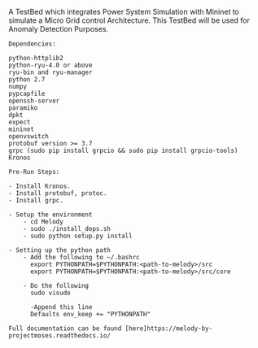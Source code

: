 A TestBed which integrates Power System Simulation with Mininet to simulate a
Micro Grid control Architecture. This TestBed will be used for 
Anomaly Detection Purposes.

```
Dependencies:

python-httplib2
python-ryu-4.0 or above
ryu-bin and ryu-manager
python 2.7
numpy
pypcapfile
openssh-server
paramiko
dpkt
expect 
mininet
openvswitch
protobuf version >= 3.7
grpc (sudo pip install grpcio && sudo pip install grpcio-tools)
Kronos

```

```
Pre-Run Steps:

- Install Kronos.
- Install protobuf, protoc.
- Install grpc.

- Setup the environment
    - cd Melody
    - sudo ./install_deps.sh
    - sudo python setup.py install

- Setting up the python path
    - Add the following to ~/.bashrc
      export PYTHONPATH=$PYTHONPATH:<path-to-melody>/src
      export PYTHONPATH=$PYTHONPATH:<path-to-melody>/src/core

    - Do the following
      sudo visudo
      
      -Append this line
      Defaults env_keep += "PYTHONPATH"

```

```
Full documentation can be found [here]https://melody-by-projectmoses.readthedocs.io/
```
